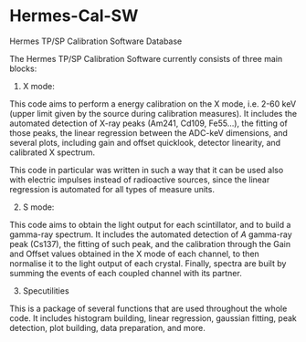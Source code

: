 # Hermes-Cal-SW
Hermes TP/SP Calibration Software Database

The Hermes TP/SP Calibration Software currently consists of three main blocks:

1) X mode:

This code aims to perform a energy calibration on the X mode, i.e. 2-60 keV (upper limit given by the source during calibration measures).
It includes the automated detection of X-ray peaks (Am241, Cd109, Fe55...), the fitting of those peaks, the linear regression between the ADC-keV dimensions, and several plots, including gain and offset quicklook, detector linearity, and calibrated X spectrum.

This code in particular was written in such a way that it can be used also with electric impulses instead of radioactive sources, since the linear regression is automated for all types of measure units.

2) S mode:

This code aims to obtain the light output for each scintillator, and to build a gamma-ray spectrum.
It includes the automated detection of *A* gamma-ray peak (Cs137), the fitting of such peak, and the calibration through the Gain and Offset values obtained in the X mode of each channel, to then normalise it to the light output of each crystal. Finally, spectra are built by summing the events of each coupled channel with its partner.

3) Specutilities

This is a package of several functions that are used throughout the whole code. It includes histogram building, linear regression, gaussian fitting, peak detection, plot building, data preparation, and more. 

